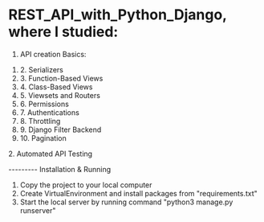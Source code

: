 # REST_API_with_Python_Django, where I studied:
1. API creation Basics:
<ol>
   <li>2. Serializers</li> 
    <li>3. Function-Based Views</li> 
    <li>4. Class-Based Views</li> 
    <li>5. Viewsets and Routers</li> 
    <li>6. Permissions</li> 
    <li>7. Authentications</li> 
    <li>8. Throttling</li> 
    <li>9. Django Filter Backend</li> 
    <li>10. Pagination</li> 
</ol>
2. Automated API Testing

--------- Installation & Running
1. Copy the project to your local computer
2. Create VirtualEnvironment and install packages from "requirements.txt"
3. Start the local server by running command "python3 manage.py runserver"

